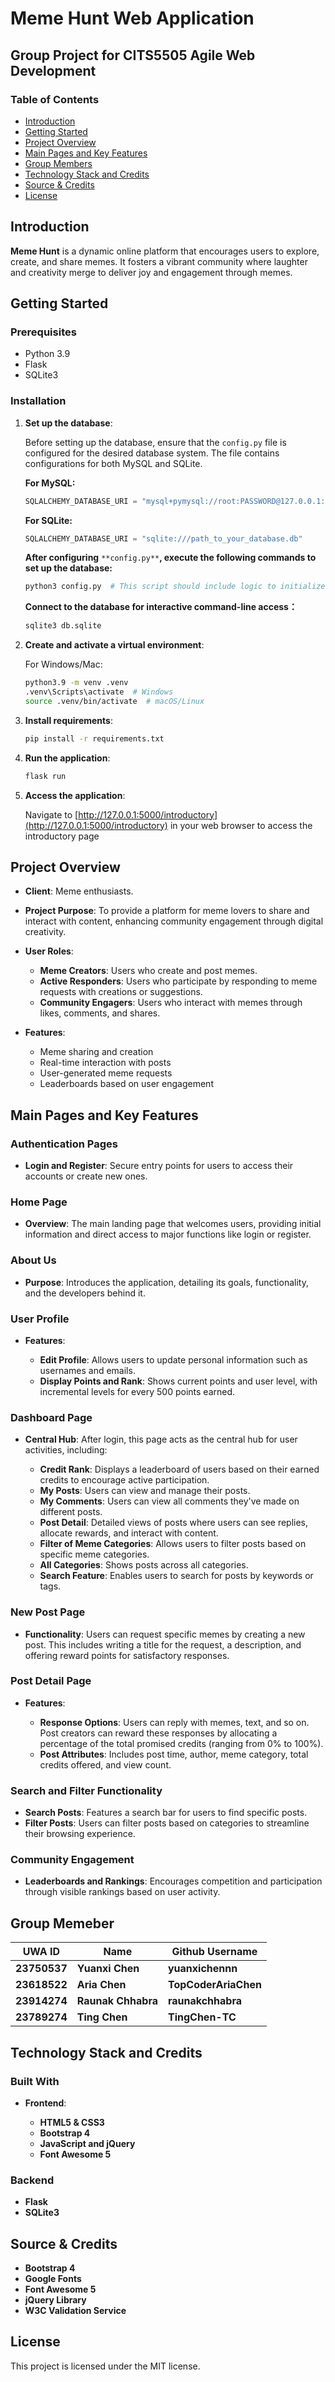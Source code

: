 # Meme Hunt Web Application

## Group Project for CITS5505 Agile Web Development

### Table of Contents

* [Introduction](#introduction)
* [Getting Started](#getting-started)
* [Project Overview](#project-overview)
* [Main Pages and Key Features](#main-pages-and-key-features)
* [Group Members](#group-members)
* [Technology Stack and Credits](#technology-stack-and-credits)
* [Source &amp; Credits](#source--credits)
* [License](#license)


## Introduction

**Meme Hunt** is a dynamic online platform that encourages users to explore, create, and share memes. It fosters a vibrant community where laughter and creativity merge to deliver joy and engagement through memes.


## Getting Started

### Prerequisites

* Python 3.9
* Flask
* SQLite3


### Installation

1. **Set up the database**:

    Before setting up the database, ensure that the `config.py` file is configured for the desired database system. The file contains configurations for both MySQL and SQLite. 

    **For MySQL:**

    ```python
    SQLALCHEMY_DATABASE_URI = "mysql+pymysql://root:PASSWORD@127.0.0.1:3306/DATABASE_NAME?charset=utf8mb4"
    ```

    **For SQLite:**

    ```python
    SQLALCHEMY_DATABASE_URI = "sqlite:///path_to_your_database.db"
    ```

    **After configuring** `**config.py**`​ **, execute the following commands to set up the database:**

    ```bash
    python3 config.py  # This script should include logic to initialize the database
    ```

    **Connect to the database for interactive command-line access：**

    ```bash
    sqlite3 db.sqlite
    ```
2. **Create and activate a virtual environment**:

    For Windows/Mac:

    ```bash
    python3.9 -m venv .venv
    .venv\Scripts\activate  # Windows
    source .venv/bin/activate  # macOS/Linux
    ```
3. **Install requirements**:

    ```bash
    pip install -r requirements.txt
    ```
4. **Run the application**:

    ```bash
    flask run
    ```
5. **Access the application**:

    Navigate to [http://127.0.0.1:5000/introductory](http://127.0.0.1:5000/introductory) in your web browser to access the introductory page



## Project Overview

* **Client**: Meme enthusiasts.
* **Project Purpose**: To provide a platform for meme lovers to share and interact with content, enhancing community engagement through digital creativity.
* **User Roles**:

  * **Meme Creators**: Users who create and post memes.
  * **Active Responders**: Users who participate by responding to meme requests with creations or suggestions.
  * **Community Engagers**: Users who interact with memes through likes, comments, and shares.
* **Features**:

  * Meme sharing and creation
  * Real-time interaction with posts
  * User-generated meme requests
  * Leaderboards based on user engagement


## Main Pages and Key Features

### **Authentication Pages**

* **Login and Register**: Secure entry points for users to access their accounts or create new ones.

### **Home Page**

* **Overview**: The main landing page that welcomes users, providing initial information and direct access to major functions like login or register.

### **About Us**

* **Purpose**: Introduces the application, detailing its goals, functionality, and the developers behind it.

### **User Profile**

* **Features**:

  * **Edit Profile**: Allows users to update personal information such as usernames and emails.
  * **Display Points and Rank**: Shows current points and user level, with incremental levels for every 500 points earned.

### **Dashboard Page**

* **Central Hub**: After login, this page acts as the central hub for user activities, including:

  * **Credit Rank**: Displays a leaderboard of users based on their earned credits to encourage active participation.
  * **My Posts**: Users can view and manage their posts.
  * **My Comments**: Users can view all comments they've made on different posts.
  * **Post Detail**: Detailed views of posts where users can see replies, allocate rewards, and interact with content.
  * **Filter of Meme Categories**: Allows users to filter posts based on specific meme categories.
  * **All Categories**: Shows posts across all categories.
  * **Search Feature**: Enables users to search for posts by keywords or tags.

### **New Post Page**

* **Functionality**: Users can request specific memes by creating a new post. This includes writing a title for the request, a description, and offering reward points for satisfactory responses.

### **Post Detail Page**

* **Features**:

  * **Response Options**: Users can reply with memes, text, and so on. Post creators can reward these responses by allocating a percentage of the total promised credits (ranging from 0% to 100%).
  * **Post Attributes**: Includes post time, author, meme category, total credits offered, and view count.

### **Search and Filter Functionality**

* **Search Posts**: Features a search bar for users to find specific posts.
* **Filter Posts**: Users can filter posts based on categories to streamline their browsing experience.

### **Community Engagement**

* **Leaderboards and Rankings**: Encourages competition and participation through visible rankings based on user activity.


## Group Memeber

| **UWA ID** | **Name** | **Github Username** |
| -- | -- | -- |
| **23750537** | **Yuanxi Chen** | **yuanxichennn** |
| **23618522** | **Aria Chen** | **TopCoderAriaChen** |
| **23914274** | **Raunak Chhabra** | **raunakchhabra** |
| **23789274** | **Ting Chen** | **TingChen-TC** |


## Technology Stack and Credits

### Built With

* **Frontend**:

  * **HTML5 &amp; CSS3**
  * **Bootstrap 4**
  * **JavaScript and jQuery**
  * **Font Awesome 5**

### Backend

* **Flask**
* **SQLite3**


## Source & Credits

* **Bootstrap 4**
* **Google Fonts**
* **Font Awesome 5**
* **jQuery Library**
* **W3C Validation Service**


## License

This project is licensed under the MIT license.